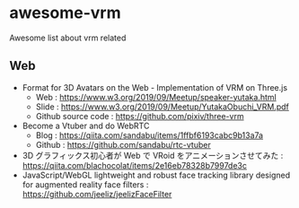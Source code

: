 # awesome-vrm
Awesome list about vrm related

## Web
- Format for 3D Avatars on the Web - Implementation of VRM on Three.js
  - Web : https://www.w3.org/2019/09/Meetup/speaker-yutaka.html
  - Slide : https://www.w3.org/2019/09/Meetup/YutakaObuchi_VRM.pdf
  - Github source code : https://github.com/pixiv/three-vrm
- Become a Vtuber and do WebRTC
  - Blog : https://qiita.com/sandabu/items/1ffbf6193cabc9b13a7a
  - Github : https://github.com/sandabu/rtc-vtuber
- 3D グラフィックス初心者が Web で VRoid をアニメーションさせてみた : https://qiita.com/blachocolat/items/2e16eb78328b7997de3c
- JavaScript/WebGL lightweight and robust face tracking library designed for augmented reality face filters : https://github.com/jeeliz/jeelizFaceFilter
